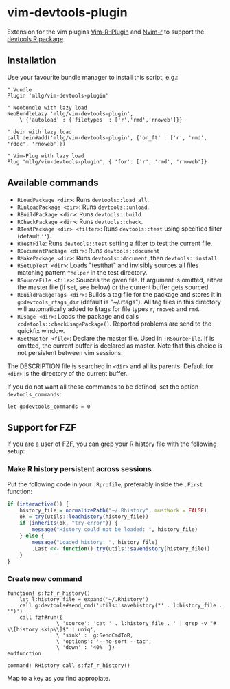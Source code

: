 # vim-devtools-plugin

Extension for the vim plugins [Vim-R-Plugin](https://github.com/jcfaria/Vim-R-plugin) and [Nvim-r](https://github.com/jalvesaq/Nvim-R) to support the [devtools R package](https://github.com/hadley/devtools).

## Installation
Use your favourite bundle manager to install this script, e.g.:
```vim
" Vundle
Plugin 'mllg/vim-devtools-plugin'

" Neobundle with lazy load
NeoBundleLazy 'mllg/vim-devtools-plugin',
    \ {'autoload' : {'filetypes' : ['r','rmd','rnoweb']}}

" dein with lazy load
call dein#add('mllg/vim-devtools-plugin', {'on_ft' : ['r', 'rmd', 'rdoc', 'rnoweb']})

" Vim-Plug with lazy load
Plug 'mllg/vim-devtools-plugin', { 'for': ['r', 'rmd', 'rnoweb']}
```

## Available commands

* `RLoadPackage <dir>`: Runs `devtools::load_all`.
* `RUnloadPackage <dir>`: Runs `devtools::unload`.
* `RBuildPackage <dir>`: Runs `devtools::build`.
* `RCheckPackage <dir>`: Runs `devtools::check`.
* `RTestPackage <dir> <filter>`: Runs `devtools::test` using specified filter (default `''`).
* `RTestFile`: Runs `devtools::test` setting a filter to test the current file.
* `RDocumentPackage <dir>`: Runs `devtools::document`
* `RMakePackage <dir>`: Runs `devtools::document`, then `devtools::install`.
* `RSetupTest <dir>`: Loads "testthat" and invisibly sources all files matching pattern `^helper` in the test directory.
* `RSourceFile <file>`: Sources the given file. If argument <file> is omitted, either the master file (if set, see below) or the current buffer gets sourced.
* `RBuildPackgeTags <dir>`: Builds a tag file for the package and stores it in `g:devtools_rtags_dir` (default is "~/.rtags"). All tag files in this directory will automatically added to &tags for file types `r`, `rnoweb` and `rmd`.
* `RUsage <dir>`: Loads the package and calls `codetools::checkUsagePackage()`. Reported problems are send to the quickfix window.
* `RSetMaster <file>`: Declare <file> the master file. Used in `:RSourceFile`. If <file> is omitted, the current buffer is declared as master. Note that this choice is not persistent between vim sessions.

The DESCRIPTION file is searched in `<dir>` and all its parents.
Default for `<dir>` is the directory of the current buffer.

If you do not want all these commands to be defined, set the option `devtools_commands`:
```vim
let g:devtools_commands = 0
```

## Support for FZF

If you are a user of [FZF](https://github.com/junegunn/fzf.vim), you can grep your R history file with the following setup:

### Make R history persistent across sessions

Put the following code in your `.Rprofile`, preferably inside the `.First` function:

```r
if (interactive()) {
    history_file = normalizePath("~/.Rhistory", mustWork = FALSE)
    ok = try(utils::loadhistory(history_file))
    if (inherits(ok, "try-error")) {
        message("History could not be loaded: ", history_file)
    } else {
        message("Loaded history: ", history_file)
        .Last <<- function() try(utils::savehistory(history_file))
    }
}
```

### Create new command
```vim
function! s:fzf_r_history()
    let l:history_file = expand('~/.Rhistory')
    call g:devtools#send_cmd('utils::savehistory("' . l:history_file . '")')
    call fzf#run({
                \ 'source': 'cat ' . l:history_file . ' | grep -v "# \\[history skip\\]$" | uniq',
                \ 'sink' :  g:SendCmdToR,
                \ 'options': '--no-sort --tac',
                \ 'down' : '40%' })
endfunction

command! RHistory call s:fzf_r_history()
```
Map to a key as you find appropiate.
